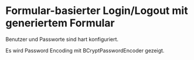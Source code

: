 # Formular-basierter Login/Logout mit generiertem Formular

Benutzer und Passworte sind hart konfiguriert.


Es wird Password Encoding mit BCryptPasswordEncoder gezeigt.
